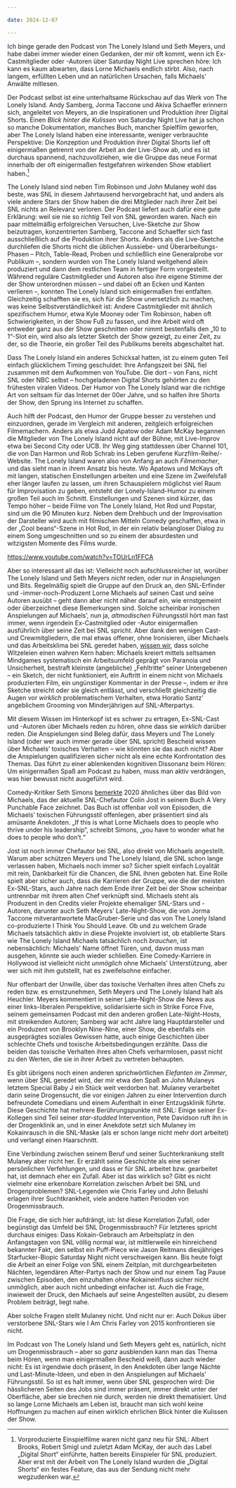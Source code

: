 ```yaml
---

date: 2024-12-07

---
```


Ich binge gerade den Podcast von The Lonely Island und Seth Meyers, und habe dabei immer wieder einen Gedanken, der mir oft kommt, wenn ich Ex-Castmitglieder oder -Autoren über Saturday Night Live sprechen höre: Ich kann es kaum abwarten, dass Lorne Michaels endlich stirbt. Also, nach langem, erfüllten Leben und an natürlichen Ursachen, falls Michaels' Anwälte mitlesen.

Der Podcast selbst ist eine unterhaltsame Rückschau auf das Werk von The Lonely Island. Andy Samberg, Jorma Taccone und Akiva Schaeffer erinnern sich, angeleitet von Meyers, an die Inspirationen und Produktion ihrer Digital Shorts. Einen *Blick hinter die Kulissen* von Saturday Night Live hat ja schon so manche Dokumentation, manches Buch, mancher Spielfilm geworfen, aber The Lonely Island haben eine interessante, weniger verbrauchte Perspektive: Die Konzeption und Produktion ihrer Digital Shorts lief oft einigermaßen getrennt von der Arbeit an der Live-Show ab, und es ist durchaus spannend, nachzuvollziehen, wie die Gruppe das neue Format innerhalb der oft einigermaßen festgefahren wirkenden Show etabliert haben.[^1]

[^1]: Vorproduzierte Einspielfilme waren nicht ganz neu für SNL: Albert Brooks, Robert Smigl und zuletzt Adam McKay, der auch das Label „Digital Short“ einführte, hatten bereits Einspieler für SNL produziert. Aber erst mit der Arbeit von The Lonely Island wurden die „Digital Shorts“ ein festes Feature, das aus der Sendung nicht mehr wegzudenken war.

The Lonely Island sind neben Tim Robinson und John Mulaney wohl das beste, was SNL in diesem Jahrtausend hervorgebracht hat, und anders als viele andere Stars der Show haben die drei Mitglieder nach ihrer Zeit bei SNL nichts an Relevanz verloren. Der Podcast liefert auch dafür eine gute Erklärung: weil sie nie so *richtig* Teil von SNL geworden waren. Nach ein paar mittelmäßig erfolgreichen Versuchen, Live-Sketche zur Show beizutragen, konzentrierten Samberg, Taccone and Schaeffer sich fast ausschließlich auf die Produktion ihrer Shorts. Anders als die Live-Sketche durchliefen die Shorts nicht die üblichen Aussiebe- und Überarbeitungs-Phasen – Pitch, Table-Read, Proben und schließlich eine Generalprobe vor Publikum –, sondern wurden von The Lonely Island weitgehend allein produziert und dann dem restlichen Team in fertiger Form vorgestellt. Während reguläre Castmitglieder und Autoren also ihre eigene Stimme der der Show unterordnen müssen – und dabei oft an Ecken und Kanten verlieren –, konnten The Lonely Island sich einigermaßen frei entfalten. Gleichzeitig schafften sie es, sich für die Show unersetzlich zu machen, was keine Selbstverständlichkeit ist: Andere Castmitglieder mit ähnlich spezifischem Humor, etwa Kyle Mooney oder Tim Robinson, haben oft Schwierigkeiten, in der Show Fuß zu fassen, und ihre Arbeit wird oft entweder ganz aus der Show geschnitten oder nimmt bestenfalls den „10 to 1“-Slot ein, wird also als letzter Sketch der Show gezeigt, zu einer Zeit, zu der, so die Theorie, ein großer Teil des Publikums bereits abgeschaltet hat.

Dass The Lonely Island ein anderes Schicksal hatten, ist zu einem guten Teil einfach glücklichem Timing geschuldet: Ihre Anfangszeit bei SNL fiel zusammen mit dem Aufkommen von YouTube. Die dort – von Fans, nicht SNL oder NBC selbst – hochgeladenen Digital Shorts gehörten zu den frühesten viralen Videos. Der Humor von The Lonely Island war die richtige Art von seltsam für das Internet der 00er Jahre, und so halfen ihre Shorts der Show, den Sprung ins Internet zu schaffen.

Auch hilft der Podcast, den Humor der Gruppe besser zu verstehen und einzuordnen, gerade im Vergleich mit anderen, zeitgleich erfolgreichen Filmemachern. Anders als etwa Judd Apatow oder Adam McKay begannen die Mitglieder von The Lonely Island nicht auf der Bühne, mit Live-Improv etwa bei Second City oder UCB. Ihr Weg ging stattdessen über Channel 101, die von Dan Harmon und Rob Schrab ins Leben gerufene Kurzfilm-Reihe/-Website. The Lonely Island waren also von Anfang an auch *Filmemacher*, und das sieht man in ihrem Ansatz bis heute. Wo Apatows und McKays oft mit langen, statischen Einstellungen arbeiten und eine Szene im Zweifelsfall eher länger laufen zu lassen, um ihren Schauspielern möglichst viel Raum für Improvisation zu geben, entsteht der Lonely-Island-Humor zu einem großen Teil auch im Schnitt. Einstellungen und Szenen sind kürzer, das Tempo höher – beide Filme von The Lonely Island, Hot Rod und Popstar, sind um die 90 Minuten kurz. Neben dem Drehbuch und der Improvisation der Darsteller wird auch mit filmischen Mitteln Comedy geschaffen, etwa in der „Cool beans“-Szene in Hot Rod, in der ein relativ belangloser Dialog zu einem Song umgeschnitten und so zu einem der absurdesten und witzigsten Momente des Films wurde.

https://www.youtube.com/watch?v=TOUrLn1FFCA

Aber so interessant all das ist: Vielleicht noch aufschlussreicher ist, worüber The Lonely Island und Seth Meyers *nicht* reden, oder nur in Anspielungen und Bits. Regelmäßig spielt die Gruppe auf den Druck an, den SNL-Erfinder und -immer-noch-Produzent Lorne Michaels auf seinen Cast und seine Autoren ausübt – geht dann aber nicht näher darauf ein, wie ernstgemeint oder überzeichnet diese Bemerkungen sind. Solche scheinbar ironischen Anspielungen auf Michaels’, nun ja, *altmodischen* Führungsstil hört man fast immer, wenn irgendein Ex-Castmitglied oder -Autor einigermaßen ausführlich über seine Zeit bei SNL spricht. Aber dank den wenigen Cast- und Crewmitgliedern, die mal etwas offener, ohne Ironisieren, über Michaels und das Arbeitsklima bei SNL geredet haben, [wissen wir](https://longreads.com/2023/08/17/lorne-michaels-saturday-night-live/?ref=humorism.xyz), dass solche Witzeleien einen wahren Kern haben: Michaels kreiert mittels seltsamen Mindgames systematisch ein Arbeitsumfeld geprägt von Paranoia und Unsicherheit, bestraft kleinste (angebliche) „Fehltritte“ seiner Untergebenen – ein Sketch, der nicht funktioniert, ein Auftritt in einem nicht von Michaels produzierten Film, ein ungünstiger Kommentar in der Presse –, indem er ihre Sketche streicht oder sie gleich entlässt, und verschließt gleichzeitig die Augen vor *wirklich* problematischem Verhalten, etwa Horatio Santz’ angeblichem Grooming von Minderjährigen auf SNL-Afterpartys.

Mit diesem Wissen im Hinterkopf ist es schwer zu ertragen, Ex-SNL-Cast und -Autoren über Michaels reden zu hören, ohne dass sie *wirklich* darüber reden. Die Anspielungen sind Beleg dafür, dass Meyers und The Lonely Island (oder wer auch immer gerade über SNL spricht) Bescheid wissen über Michaels’ toxisches Verhalten – wie könnten sie das auch nicht? Aber die Anspielungen qualifizieren sicher nicht als eine echte Konfrontation des Themas. Das führt zu einer ablenkenden kognitiven Dissonanz beim Hören: Um einigermaßen Spaß am Podcast zu haben, muss man aktiv verdrängen, was hier bewusst nicht ausgeführt wird.

Comedy-Kritiker Seth Simons [bemerkte](https://sethsimons.substack.com/p/lorne-is-really-mad-about-this) 2020 ähnliches über das Bild von Michaels, das der aktuelle SNL-Chefautor Colin Jost in seinem Buch A Very Punchable Face zeichnet. Das Buch ist offenbar voll von Episoden, die Michaels’ toxischen Führungsstil offenlegen, aber präsentiert sind als amüsante Anekdoten. „If this is what Lorne Michaels does to people who thrive under his leadership“, schreibt Simons, „you have to wonder what he does to people who don’t.“

Jost ist noch immer Chefautor bei SNL, also direkt von Michaels angestellt. Warum aber schützen Meyers und The Lonely Island, die SNL schon lange verlassen haben, Michaels noch immer so? Sicher spielt einfach Loyalität mit rein, Dankbarkeit für die Chancen, die SNL ihnen geboten hat. Eine Rolle spielt aber sicher auch, dass die Karrieren der Gruppe, wie die der meisten Ex-SNL-Stars, auch Jahre nach dem Ende ihrer Zeit bei der Show scheinbar untrennbar mit ihrem alten Chef verknüpft sind. Michaels steht als Produzent in den Credits vieler Projekte ehemaliger SNL-Stars und -Autoren, darunter auch Seth Meyers’ Late-Night-Show, die von Jorma Taccone mitverantwortete MacGruber-Serie und das von The Lonely Island co-produzierte I Think You Should Leave. Ob und zu welchem Grade Michaels tatsächlich aktiv in diese Projekte involviert ist, ob etablierte Stars wie The Lonely Island Michaels tatsächlich noch *brauchen*, ist nebensächlich: Michaels’ Name öffnet Türen, und, davon muss man ausgehen, könnte sie auch wieder schließen. Eine Comedy-Karriere in Hollywood ist vielleicht nicht *unmöglich* ohne Michaels’ Unterstützung, aber wer sich mit ihm gutstellt, hat es zweifelsohne einfacher.

Nur offenbart der Unwille, über das toxische Verhalten ihres alten Chefs zu reden bzw. es ernstzunehmen, Seth Meyers und The Lonely Island halt als Heuchler. Meyers kommentiert in seiner Late-Night-Show die News aus einer links-liberalen Perspektive, solidarisierte sich in Strike Force Five, seinem gemeinsamen Podcast mit den anderen großen Late-Night-Hosts, mit streikenden Autoren; Samberg war acht Jahre lang Hauptdarsteller und ein Produzent von Brooklyn Nine-Nine, einer Show, die ebenfalls ein ausgeprägtes soziales Gewissen hatte, auch einige Geschichten über schlechte Chefs und toxische Arbeitsbedingungen erzählte. Dass die beiden das toxische Verhalten ihres alten Chefs verharmlosen, passt nicht zu den Werten, die sie in ihrer Arbeit zu vertreten behaupten.

Es gibt übrigens noch einen anderen sprichwörtlichen *Elefanten im Zimmer*, wenn über SNL geredet wird, der mir etwa den Spaß an John Mulaneys letztem Special Baby J ein Stück weit verdorben hat. Mulaney verarbeitet darin seine Drogensucht, die vor einigen Jahren zu einer Intervention durch befreundete Comedians und einem Aufenthalt in einer Entzugsklinik führte. Diese Geschichte hat mehrere Berührungspunkte mit SNL: Einige seiner Ex-Kollegen sind Teil seiner *star-studded* Intervention, Pete Davidson ruft ihn in der Drogenklinik an, und in einer Anekdote setzt sich Mulaney im Kokainrausch in die SNL-Maske (als er schon lange nicht mehr dort arbeitet) und verlangt einen Haarschnitt.

Eine Verbindung zwischen seinem Beruf und seiner Suchterkrankung stellt Mulaney aber nicht her. Er erzählt seine Geschichte als eine seiner persönlichen Verfehlungen, und dass er für SNL arbeitet bzw. gearbeitet hat, ist demnach eher ein Zufall. Aber ist das wirklich so? Gibt es nicht vielmehr eine erkennbare Korrelation zwischen Arbeit bei SNL und Drogenproblemen? SNL-Legenden wie Chris Farley und John Belushi erlagen ihrer Suchtkrankheit, viele andere hatten Perioden von Drogenmissbrauch.

Die Frage, die sich hier aufdrängt, ist: Ist diese Korrelation Zufall, oder begünstigt das Umfeld bei SNL Drogenmissbrauch? Für letzteres spricht durchaus einiges: Dass Kokain-Gebrauch am Arbeitsplatz in den Anfangstagen von SNL völlig normal war, ist mittlerweile ein hinreichend bekannter Fakt, den selbst ein Puff-Piece wie Jason Reitmans diesjähriges Starfucker-Biopic Saturday Night nicht verschweigen kann. Bis heute folgt die Arbeit an einer Folge von SNL einem Zeitplan, mit durchgearbeiteten Nächten, legendären After-Partys nach der Show und nur einem Tag Pause zwischen Episoden, den einzuhalten *ohne* Kokaineinfluss sicher nicht unmöglich, aber auch nicht unbedingt einfacher ist. Auch die Frage, inwieweit der Druck, den Michaels auf seine Angestellten ausübt, zu diesem Problem beiträgt, liegt nahe.

Aber solche Fragen stellt Mulaney nicht. Und nicht nur er: Auch Dokus über verstorbene SNL-Stars wie I Am Chris Farley von 2015 konfrontieren sie nicht.

Im Podcast von The Lonely Island und Seth Meyers geht es, natürlich, nicht um Drogenmissbrauch – aber so *ganz* ausblenden kann man das Thema beim Hören, wenn man einigermaßen Bescheid weiß, dann auch wieder nicht: Es ist irgendwie doch präsent, in den Anekdoten über lange Nächte und Last-Minute-Ideen, und eben in den Anspielungen auf Michaels’ Führungsstil. So ist es halt immer, wenn über SNL gesprochen wird: Die hässlicheren Seiten des Jobs sind immer präsent, immer direkt unter der Oberfläche, aber sie brechen nie durch, werden nie direkt thematisiert. Und so lange Lorne Michaels am Leben ist, braucht man sich wohl keine Hoffnungen zu machen auf einen wirklich ehrlichen Blick hinter die Kulissen der Show.